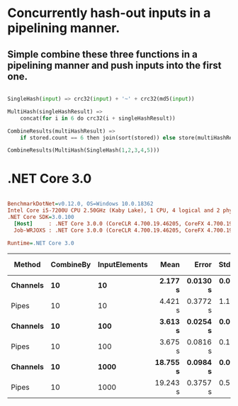 # Concurrently hash-out inputs in a pipelining manner.

## Simple combine these three functions in a pipelining manner and push inputs into the first one.

```python

SingleHash(input) => crc32(input) + '~' + crc32(md5(input))

MultiHash(singleHashResult) => 
	concat(for i in 6 do crc32(i + singleHashResult))

CombineResults(multiHashResult) =>
	if stored.count == 6 then join(sort(stored)) else store(multiHashResult)

CombineResults(MultiHash(SingleHash(1,2,3,4,5)))
```

# .NET Core 3.0
``` ini

BenchmarkDotNet=v0.12.0, OS=Windows 10.0.18362
Intel Core i5-7200U CPU 2.50GHz (Kaby Lake), 1 CPU, 4 logical and 2 physical cores
.NET Core SDK=3.0.100
  [Host]     : .NET Core 3.0.0 (CoreCLR 4.700.19.46205, CoreFX 4.700.19.46214), X64 RyuJIT
  Job-WRJOXS : .NET Core 3.0.0 (CoreCLR 4.700.19.46205, CoreFX 4.700.19.46214), X64 RyuJIT

Runtime=.NET Core 3.0  

```
|   Method | CombineBy | InputElements |     Mean |    Error |   StdDev |   Median | Completed Work Items | Lock Contentions |     Gen 0 |     Gen 1 | Gen 2 |  Allocated |
|--------- |---------- |-------------- |---------:|---------:|---------:|---------:|---------------------:|-----------------:|----------:|----------:|------:|-----------:|
| **Channels** |        **10** |            **10** |  **2.177 s** | **0.0130 s** | **0.0122 s** |  **2.184 s** |             **140.0000** |                **-** |         **-** |         **-** |     **-** |   **73.56 KB** |
|    Pipes |        10 |            10 |  4.421 s | 0.3772 s | 1.1123 s |  4.987 s |             115.0000 |                - |         - |         - |     - |   80.93 KB |
| **Channels** |        **10** |           **100** |  **3.613 s** | **0.0254 s** | **0.0237 s** |  **3.606 s** |            **1276.0000** |           **1.0000** |         **-** |         **-** |     **-** |  **649.49 KB** |
|    Pipes |        10 |           100 |  3.675 s | 0.0816 s | 0.1774 s |  3.624 s |            1140.0000 |          30.0000 |         - |         - |     - |  650.13 KB |
| **Channels** |        **10** |          **1000** | **18.755 s** | **0.0984 s** | **0.0920 s** | **18.747 s** |           **12975.0000** |          **87.0000** | **4000.0000** | **2000.0000** |     **-** | **6392.23 KB** |
|    Pipes |        10 |          1000 | 19.243 s | 0.3757 s | 0.5388 s | 19.034 s |           11142.0000 |         401.0000 | 4000.0000 | 2000.0000 |     - | 6382.59 KB |
